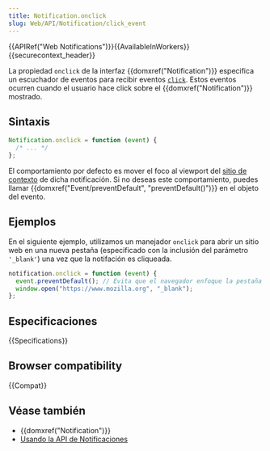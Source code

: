 ```yaml
---
title: Notification.onclick
slug: Web/API/Notification/click_event
---
```


{{APIRef("Web Notifications")}}{{AvailableInWorkers}}{{securecontext_header}}

La propiedad `onclick` de la interfaz {{domxref("Notification")}} especifica un escuchador de eventos para recibir eventos [`click`](/es/docs/Web/API/Element/click_event). Estos eventos ocurren cuando el usuario hace click sobre el {{domxref("Notification")}} mostrado.

## Sintaxis

```js
Notification.onclick = function (event) {
  /* ... */
};
```

El comportamiento por defecto es mover el foco al viewport del [sitio de contexto](https://html.spec.whatwg.org/multipage/browsers.html#browsing-context) de dicha notificación. Si no deseas este comportamiento, puedes llamar {{domxref("Event/preventDefault",
  "preventDefault()")}} en el objeto del evento.

## Ejemplos

En el siguiente ejemplo, utilizamos un manejador `onclick` para abrir un sitio web en una nueva pestaña (especificado con la inclusión del parámetro `'_blank'`) una vez que la notifación es cliqueada.

```js
notification.onclick = function (event) {
  event.preventDefault(); // Evita que el navegador enfoque la pestaña del Notification
  window.open("https://www.mozilla.org", "_blank");
};
```

## Especificaciones

{{Specifications}}

## Browser compatibility

{{Compat}}

## Véase también

- {{domxref("Notification")}}
- [Usando la API de Notificaciones](/es/docs/Web/API/Notifications_API/Using_the_Notifications_API)
